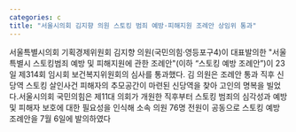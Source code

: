 ```yaml
---
categories: c
title: "서울시의회 김지향 의원 스토킹 범죄 예방·피해지원 조례안 상임위 통과"
---
```

서울특별시의회 기획경제위원회 김지향 의원(국민의힘·영등포구4)이 대표발의한 "서울특별시 스토킹범죄 예방 및 피해지원에 관한 조례안"(이하 “스토킹 예방 조례안”)이 23일 제314회 임시회 보건복지위원회의 심사를 통과했다. 김 의원은 조례안 통과 직후 신당역 스토킹 살인사건 피해자의 추모공간이 마련된 신당역을 찾아 고인의 명복을 빌었다.서울시의회 국민의힘은 제11대 의회가 개원한 직후부터 스토킹 범죄의 심각성과 예방 및 피해자 보호에 대한 필요성을 인식해 소속 의원 76명 전원이 공동으로 스토킹 예방 조례안을 7월 6일에 발의하였다